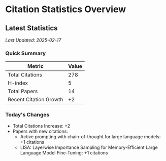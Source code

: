 # Citation Statistics Overview

## Latest Statistics
*Last Updated: 2025-02-17*

### Quick Summary
| Metric | Value |
| ------ | ----- |
| Total Citations | 278 |
| H-index | 5 |
| Total Papers | 14 |
| Recent Citation Growth | +2 |

### Today's Changes
- Total Citations Increase: +2
- Papers with new citations:
  - Active prompting with chain-of-thought for large language models: +1 citations
  - LISA: Layerwise Importance Sampling for Memory-Efficient Large Language Model Fine-Tuning: +1 citations